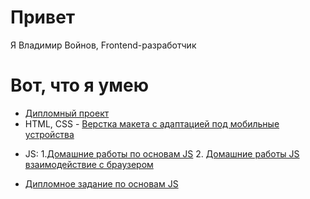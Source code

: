 # Привет
Я Владимир Войнов, Frontend-разработчик
# Вот, что я умею
+ [Дипломный проект](https://github.com/voynovdev/diplom)
+ HTML, CSS - [Верстка макета с адаптацией под мобильные устройства](https://github.com/voynovdev/voynovdev.github.io)
- JS:
  1.[Домашние работы по основам JS](https://github.com/voynovdev/bjs-2-homeworks)
  2. [Домашние работы JS взаимодействие с браузером](https://github.com/voynovdev/bhj-homeworks)
+ [Дипломное задание по основам JS](https://github.com/voynovdev/bjs-diplom)
